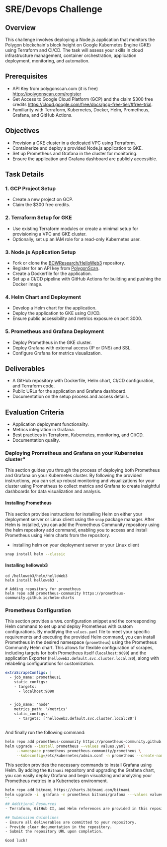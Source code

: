 # SRE/Devops Challenge

## Overview
This challenge involves deploying a Node.js application that monitors the Polygon blockchain's block height on Google Kubernetes Engine (GKE) using Terraform and CI/CD. The task will assess your skills in cloud infrastructure management, container orchestration, application deployment, monitoring, and automation.

## Prerequisites
- API Key from polygonscan.com (it is free)  https://polygonscan.com/register
- Get Access to Google Cloud Platform (GCP) and the claim $300 free credits
    https://cloud.google.com/free/docs/gcp-free-tier/#free-trial.
- Familiarity with Terraform, Kubernetes, Docker, Helm, Prometheus, Grafana, and GitHub Actions.

## Objectives
- Provision a GKE cluster in a dedicated VPC using Terraform.
- Containerize and deploy a provided Node.js application to GKE.
- Set up Prometheus and Grafana in the cluster for monitoring.
- Ensure the application and Grafana dashboard are publicly accessible.

## Task Details

### 1. GCP Project Setup
- Create a new project on GCP.
- Claim the $300 free credits.

### 2. Terraform Setup for GKE
- Use existing Terraform modules or create a minimal setup for provisioning a VPC and GKE cluster.
- Optionally, set up an IAM role for a read-only Kubernetes user.

### 3. Node.js Application Setup
- Fork or clone the [BCWResearch/HelloWeb3](https://github.com/BCWResearch/HelloWeb3) repository.
- Register for an API key from [PolygonScan](https://polygonscan.com/).
- Create a Dockerfile for the application.
- Set up a CI/CD pipeline with GitHub Actions for building and pushing the Docker image.

### 4. Helm Chart and Deployment
- Develop a Helm chart for the application.
- Deploy the application to GKE using CI/CD.
- Ensure public accessibility and metrics exposure on port 3000.

### 5. Prometheus and Grafana Deployment
- Deploy Prometheus in the GKE cluster.
- Deploy Grafana with external access (IP or DNS) and SSL.
- Configure Grafana for metrics visualization.

## Deliverables
- A GitHub repository with Dockerfile, Helm chart, CI/CD configuration, and Terraform code.
- Public URLs for the application and Grafana dashboard.
- Documentation on the setup process and access details.

## Evaluation Criteria
- Application deployment functionality.
- Metrics integration in Grafana.
- Best practices in Terraform, Kubernetes, monitoring, and CI/CD.
- Documentation quality.

### Deploying Prometheus and Grafana on your Kubernetes cluster"

This section guides you through the process of deploying both Prometheus and Grafana on your Kubernetes cluster. By following the provided instructions, you can set up robust monitoring and visualizations for your cluster using Prometheus to collect metrics and Grafana to create insightful dashboards for data visualization and analysis.

#### Installing Prometheus

This section provides instructions for installing Helm on either your deployment server or Linux client using the `snap` package manager. After Helm is installed, you can add the Prometheus Community repository using the helm repository add command, enabling you to access and install Prometheus using Helm charts from the repository.

* installing helm on your deployment server or your Linux client

```bash
snap install helm --classic
```
#### Installing helloweb3
```
cd /helloweb3/helm/helloWeb3
helm install helloweb3 .
```
```
# Adding repository for prometheus
helm repo add prometheus-community https://prometheus-community.github.io/helm-charts
```

### Prometheus Configuration

This section provides a `YAML` configuration snippet and the corresponding Helm command to set up and deploy Prometheus with custom configurations. By modifying the `values.yaml` file to meet your specific requirements and executing the provided Helm command, you can install Prometheus in the desired namespace (`prometheus`) using the Prometheus Community Helm chart. This allows for flexible configuration of scrapes, including targets for both Prometheus itself (`localhost:9090`) and the application Exporter (`helloweb3.default.svc.cluster.local:80`), along with relabeling configurations for customization.

```yaml
extraScrapeConfigs: |
  - job_name: prometheus1
    static_configs:
    - targets:
      - localhost:9090


  - job_name: 'node'
    metrics_path: '/metrics'
    static_configs:
      - targets: ['helloweb3.default.svc.cluster.local:80']



```

And finally run the following command:

```bash
helm repo add prometheus-community https://prometheus-community.github.io/helm-charts
helm upgrade --install prometheus --values values.yaml \
     --namespace prometheus prometheus-community/prometheus \
     --kubeconfig=/etc/kubernetes/admin.conf -n prometheus --create-namespace
```


This section provides the necessary commands to install Grafana using Helm. By adding the `Bitnami` repository and upgrading the Grafana chart, you can easily deploy Grafana and begin visualizing and analyzing your Prometheus metrics in a Kubernetes environment.

```bash
helm repo add bitnami https://charts.bitnami.com/bitnami
helm upgrade -i  grafana -n prometheus bitnami/grafana ---values values.yaml
``
## Additional Resources
- Terraform, GitHub CI, and Helm references are provided in this repository to illustrate the basic structure. Feel free to modify these as needed.

## Submission Guidelines
- Ensure all deliverables are committed to your repository.
- Provide clear documentation in the repository.
- Submit the repository URL upon completion.

Good luck!
